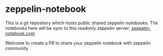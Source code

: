 # zeppelin-notebook

This is a git repository which hosts public shared zeppelin notebooks. 
The notebooks here will be sync to this readonly zeppelin server: [zeppelin-notebook.com](http://zeppelin-notebook.com)

Welcome to create a PR to share your zeppelin notebook with zeppelin community.
